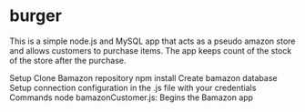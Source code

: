 # burger
This is a simple node.js and MySQL app that acts as a pseudo amazon store and allows customers to purchase items. The app keeps count of the stock of the store after the purchase.

Setup
Clone Bamazon repository
npm install
Create bamazon database
Setup connection configuration in the .js file with your credentials
Commands
node bamazonCustomer.js: Begins the Bamazon app
